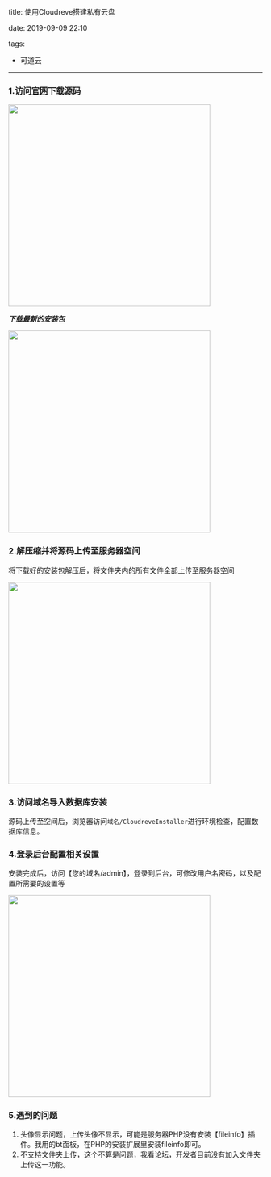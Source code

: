 title: 使用Cloudreve搭建私有云盘

date: 2019-09-09 22:10

tags:

- 可道云

---
### 1.访问[官网][1]下载源码

<img src="https://images.shiguangping.com/typecho/uploads/2019/09/1528145123.png" width="400px"/>

***下载最新的安装包***

<img src="https://images.shiguangping.com/typecho/uploads/2019/09/3690622660.png" width="400px"/>

### 2.解压缩并将源码上传至服务器空间

将下载好的安装包解压后，将文件夹内的所有文件全部上传至服务器空间

<img src="https://images.shiguangping.com/typecho/uploads/2019/09/2470042002.png" width="400px"/>

### 3.访问域名导入数据库安装

源码上传至空间后，浏览器访问`域名/CloudreveInstaller`进行环境检查，配置数据库信息。

### 4.登录后台配置相关设置

安装完成后，访问【您的域名/admin】，登录到后台，可修改用户名密码，以及配置所需要的设置等

<img src="https://images.shiguangping.com/typecho/uploads/2019/09/4131852593.png" width="400px"/>

### 5.遇到的问题

1. 头像显示问题，上传头像不显示，可能是服务器PHP没有安装【fileinfo】插件。我用的bt面板，在PHP的安装扩展里安装fileinfo即可。
2. 不支持文件夹上传，这个不算是问题，我看论坛，开发者目前没有加入文件夹上传这一功能。


[1]: https://cloudreve.org/
